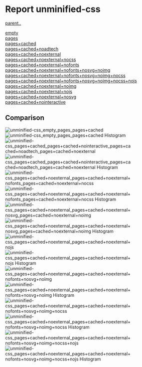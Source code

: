 # Report unminified-css

[parent..](./..)  

[empty](./empty/)  
[pages](./pages/)  
[pages+cached](./pages+cached/)  
[pages+cached+noadtech](./pages+cached+noadtech/)  
[pages+cached+noexternal](./pages+cached+noexternal/)  
[pages+cached+noexternal+nocss](./pages+cached+noexternal+nocss/)  
[pages+cached+noexternal+nofonts](./pages+cached+noexternal+nofonts/)  
[pages+cached+noexternal+nofonts+nosvg+noimg](./pages+cached+noexternal+nofonts+nosvg+noimg/)  
[pages+cached+noexternal+nofonts+nosvg+noimg+nocss](./pages+cached+noexternal+nofonts+nosvg+noimg+nocss/)  
[pages+cached+noexternal+nofonts+nosvg+noimg+nocss+nojs](./pages+cached+noexternal+nofonts+nosvg+noimg+nocss+nojs/)  
[pages+cached+noexternal+noimg](./pages+cached+noexternal+noimg/)  
[pages+cached+noexternal+nojs](./pages+cached+noexternal+nojs/)  
[pages+cached+noexternal+nosvg](./pages+cached+noexternal+nosvg/)  
[pages+cached+nointeractive](./pages+cached+nointeractive/)  

## Comparison

![unminified-css_empty_pages_pages+cached](./unminified-css_empty_pages_pages+cached.png)  
![unminified-css_empty_pages_pages+cached Histogram](./unminified-css_empty_pages_pages+cached+hist.png)  
![unminified-css_pages+cached_pages+cached+nointeractive_pages+cached+noadtech_pages+cached+noexternal](./unminified-css_pages+cached_pages+cached+nointeractive_pages+cached+noadtech_pages+cached+noexternal.png)  
![unminified-css_pages+cached_pages+cached+nointeractive_pages+cached+noadtech_pages+cached+noexternal Histogram](./unminified-css_pages+cached_pages+cached+nointeractive_pages+cached+noadtech_pages+cached+noexternal+hist.png)  
![unminified-css_pages+cached+noexternal_pages+cached+noexternal+nofonts_pages+cached+noexternal+nocss](./unminified-css_pages+cached+noexternal_pages+cached+noexternal+nofonts_pages+cached+noexternal+nocss.png)  
![unminified-css_pages+cached+noexternal_pages+cached+noexternal+nofonts_pages+cached+noexternal+nocss Histogram](./unminified-css_pages+cached+noexternal_pages+cached+noexternal+nofonts_pages+cached+noexternal+nocss+hist.png)  
![unminified-css_pages+cached+noexternal_pages+cached+noexternal+nosvg_pages+cached+noexternal+noimg](./unminified-css_pages+cached+noexternal_pages+cached+noexternal+nosvg_pages+cached+noexternal+noimg.png)  
![unminified-css_pages+cached+noexternal_pages+cached+noexternal+nosvg_pages+cached+noexternal+noimg Histogram](./unminified-css_pages+cached+noexternal_pages+cached+noexternal+nosvg_pages+cached+noexternal+noimg+hist.png)  
![unminified-css_pages+cached+noexternal_pages+cached+noexternal+nojs](./unminified-css_pages+cached+noexternal_pages+cached+noexternal+nojs.png)  
![unminified-css_pages+cached+noexternal_pages+cached+noexternal+nojs Histogram](./unminified-css_pages+cached+noexternal_pages+cached+noexternal+nojs+hist.png)  
![unminified-css_pages+cached+noexternal_pages+cached+noexternal+nofonts+nosvg+noimg](./unminified-css_pages+cached+noexternal_pages+cached+noexternal+nofonts+nosvg+noimg.png)  
![unminified-css_pages+cached+noexternal_pages+cached+noexternal+nofonts+nosvg+noimg Histogram](./unminified-css_pages+cached+noexternal_pages+cached+noexternal+nofonts+nosvg+noimg+hist.png)  
![unminified-css_pages+cached+noexternal_pages+cached+noexternal+nofonts+nosvg+noimg+nocss](./unminified-css_pages+cached+noexternal_pages+cached+noexternal+nofonts+nosvg+noimg+nocss.png)  
![unminified-css_pages+cached+noexternal_pages+cached+noexternal+nofonts+nosvg+noimg+nocss Histogram](./unminified-css_pages+cached+noexternal_pages+cached+noexternal+nofonts+nosvg+noimg+nocss+hist.png)  
![unminified-css_pages+cached+noexternal_pages+cached+noexternal+nofonts+nosvg+noimg+nocss+nojs](./unminified-css_pages+cached+noexternal_pages+cached+noexternal+nofonts+nosvg+noimg+nocss+nojs.png)  
![unminified-css_pages+cached+noexternal_pages+cached+noexternal+nofonts+nosvg+noimg+nocss+nojs Histogram](./unminified-css_pages+cached+noexternal_pages+cached+noexternal+nofonts+nosvg+noimg+nocss+nojs+hist.png)  

<style>
  img {
    max-width: 80%;
  }
</style>
      
